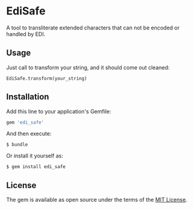 # EdiSafe

A tool to transliterate extended characters that can not be encoded or handled by EDI.

## Usage

Just call to transform your string, and it should come out cleaned:
```
EdiSafe.transform(your_string)
```

## Installation

Add this line to your application's Gemfile:

```ruby
gem 'edi_safe'
```

And then execute:

    $ bundle

Or install it yourself as:

    $ gem install edi_safe

## License

The gem is available as open source under the terms of the [MIT License](https://opensource.org/licenses/MIT).
